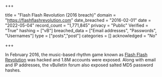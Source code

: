 +++

title = "Flash Flash Revolution (2016 breach)"
domain = "https://flashflashrevolution.com"
date_breached = "2016-02-01"
date = "2022-05-04"
record_count = "1,771,845"
privacy = "Public"
Verified = "True"
hashing = ["vB"]
breached_data = ["Email addresses", "Passwords", "Usernames"]
type = ["posts","post"]
categories = []
acknowledged = "No"


+++


In February 2016, the music-based rhythm game known as <a href="http://www.flashflashrevolution.com" target="_blank" rel="noopener">Flash Flash Revolution</a> was hacked and 1.8M accounts were exposed. Along with email and IP addresses, the vBulletin forum also exposed salted MD5 password hashes.

